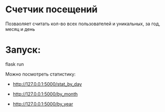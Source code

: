 # Счетчик посещений


Позваоляет считать кол-во всех пользователей и уникальных, за год, месяц и день

# Запуск: 

flask run 

Можно посмотреть статистику: 

- http://127.0.0.1:5000/stat_by_day

- http://127.0.0.1:5000/by_month

- http://127.0.0.1:5000/by_year
